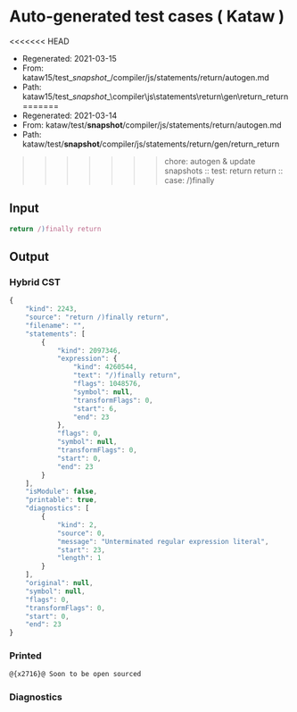# Auto-generated test cases ( Kataw )
<<<<<<< HEAD
- Regenerated: 2021-03-15
- From: kataw15/test\__snapshot__/compiler/js/statements/return/autogen.md
- Path: kataw15/test\__snapshot__\compiler\js\statements\return\gen\return_return
=======
- Regenerated: 2021-03-14
- From: kataw/test/__snapshot__/compiler/js/statements/return/autogen.md
- Path: kataw/test/__snapshot__/compiler/js/statements/return/gen/return_return
>>>>>>> chore: autogen & update snapshots
> :: test: return return
> :: case: /)finally
## Input

`````js
return /)finally return
`````

## Output

### Hybrid CST

```javascript
{
    "kind": 2243,
    "source": "return /)finally return",
    "filename": "",
    "statements": [
        {
            "kind": 2097346,
            "expression": {
                "kind": 4260544,
                "text": "/)finally return",
                "flags": 1048576,
                "symbol": null,
                "transformFlags": 0,
                "start": 6,
                "end": 23
            },
            "flags": 0,
            "symbol": null,
            "transformFlags": 0,
            "start": 0,
            "end": 23
        }
    ],
    "isModule": false,
    "printable": true,
    "diagnostics": [
        {
            "kind": 2,
            "source": 0,
            "message": "Unterminated regular expression literal",
            "start": 23,
            "length": 1
        }
    ],
    "original": null,
    "symbol": null,
    "flags": 0,
    "transformFlags": 0,
    "start": 0,
    "end": 23
}
```

### Printed

```javascript
@{x2716}@ Soon to be open sourced
```

### Diagnostics

```javascript

```

